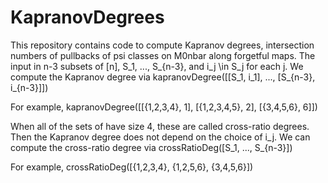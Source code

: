 # KapranovDegrees


This repository contains code to compute Kapranov degrees, intersection numbers of pullbacks of psi classes on M0nbar along forgetful maps. The input in n-3 subsets of [n], S_1, ..., S_{n-3}, and i_j \in S_j for each j. We compute the Kapranov degree via
kapranovDegree([[S_1, i_1], ..., [S_{n-3}, i_{n-3}]])

For example,
kapranovDegree([[{1,2,3,4}, 1], [{1,2,3,4,5}, 2], [{3,4,5,6}, 6]])

When all of the sets of have size 4, these are called cross-ratio degrees. Then the Kapranov degree does not depend on the choice of i_j. We can compute the cross-ratio degree via
crossRatioDeg([S_1, ..., S_{n-3}])

For example,
crossRatioDeg([{1,2,3,4}, {1,2,5,6}, {3,4,5,6}])
